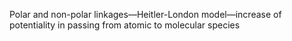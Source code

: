 Polar and non-polar linkages—Heitler-London model—increase of potentiality in passing from atomic to molecular species